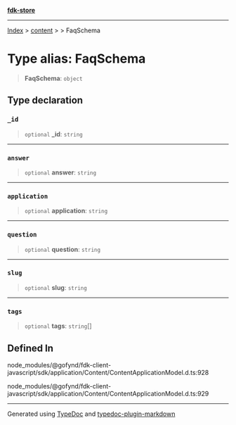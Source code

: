 [**fdk-store**](../../../README.md)
***

[Index](../../../API.md) > [content](../../README.md) > [<internal>](../README.md) > FaqSchema

# Type alias: FaqSchema

> **FaqSchema**: `object`

## Type declaration

### `_id`

> `optional` **\_id**: `string`

***

### `answer`

> `optional` **answer**: `string`

***

### `application`

> `optional` **application**: `string`

***

### `question`

> `optional` **question**: `string`

***

### `slug`

> `optional` **slug**: `string`

***

### `tags`

> `optional` **tags**: `string`[]

## Defined In

node\_modules/@gofynd/fdk-client-javascript/sdk/application/Content/ContentApplicationModel.d.ts:928

node\_modules/@gofynd/fdk-client-javascript/sdk/application/Content/ContentApplicationModel.d.ts:929

***
Generated using [TypeDoc](https://typedoc.org/) and [typedoc-plugin-markdown](https://www.npmjs.com/package/typedoc-plugin-markdown)
